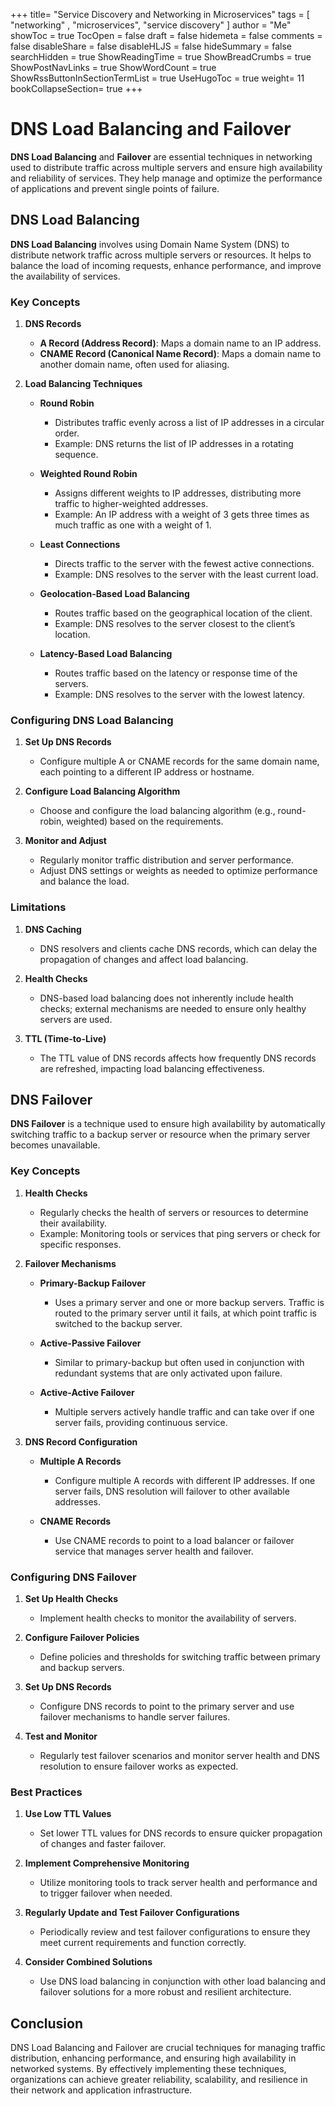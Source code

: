 +++
title= "Service Discovery and Networking in Microservices"
tags = [ "networking" , "microservices", "service discovery" ]
author = "Me"
showToc = true
TocOpen = false
draft = false
hidemeta = false
comments = false
disableShare = false
disableHLJS = false
hideSummary = false
searchHidden = true
ShowReadingTime = true
ShowBreadCrumbs = true
ShowPostNavLinks = true
ShowWordCount = true
ShowRssButtonInSectionTermList = true
UseHugoToc = true
weight= 11
bookCollapseSection= true
+++

# DNS Load Balancing and Failover

**DNS Load Balancing** and **Failover** are essential techniques in networking used to distribute traffic across multiple servers and ensure high availability and reliability of services. They help manage and optimize the performance of applications and prevent single points of failure.

## DNS Load Balancing

**DNS Load Balancing** involves using Domain Name System (DNS) to distribute network traffic across multiple servers or resources. It helps to balance the load of incoming requests, enhance performance, and improve the availability of services.

### Key Concepts

1. **DNS Records**
   - **A Record (Address Record)**: Maps a domain name to an IP address.
   - **CNAME Record (Canonical Name Record)**: Maps a domain name to another domain name, often used for aliasing.

2. **Load Balancing Techniques**
   - **Round Robin**
     - Distributes traffic evenly across a list of IP addresses in a circular order.
     - Example: DNS returns the list of IP addresses in a rotating sequence.

   - **Weighted Round Robin**
     - Assigns different weights to IP addresses, distributing more traffic to higher-weighted addresses.
     - Example: An IP address with a weight of 3 gets three times as much traffic as one with a weight of 1.

   - **Least Connections**
     - Directs traffic to the server with the fewest active connections.
     - Example: DNS resolves to the server with the least current load.

   - **Geolocation-Based Load Balancing**
     - Routes traffic based on the geographical location of the client.
     - Example: DNS resolves to the server closest to the client’s location.

   - **Latency-Based Load Balancing**
     - Routes traffic based on the latency or response time of the servers.
     - Example: DNS resolves to the server with the lowest latency.

### Configuring DNS Load Balancing

1. **Set Up DNS Records**
   - Configure multiple A or CNAME records for the same domain name, each pointing to a different IP address or hostname.

2. **Configure Load Balancing Algorithm**
   - Choose and configure the load balancing algorithm (e.g., round-robin, weighted) based on the requirements.

3. **Monitor and Adjust**
   - Regularly monitor traffic distribution and server performance.
   - Adjust DNS settings or weights as needed to optimize performance and balance the load.

### Limitations

1. **DNS Caching**
   - DNS resolvers and clients cache DNS records, which can delay the propagation of changes and affect load balancing.

2. **Health Checks**
   - DNS-based load balancing does not inherently include health checks; external mechanisms are needed to ensure only healthy servers are used.

3. **TTL (Time-to-Live)**
   - The TTL value of DNS records affects how frequently DNS records are refreshed, impacting load balancing effectiveness.

## DNS Failover

**DNS Failover** is a technique used to ensure high availability by automatically switching traffic to a backup server or resource when the primary server becomes unavailable.

### Key Concepts

1. **Health Checks**
   - Regularly checks the health of servers or resources to determine their availability.
   - Example: Monitoring tools or services that ping servers or check for specific responses.

2. **Failover Mechanisms**
   - **Primary-Backup Failover**
     - Uses a primary server and one or more backup servers. Traffic is routed to the primary server until it fails, at which point traffic is switched to the backup server.
   
   - **Active-Passive Failover**
     - Similar to primary-backup but often used in conjunction with redundant systems that are only activated upon failure.

   - **Active-Active Failover**
     - Multiple servers actively handle traffic and can take over if one server fails, providing continuous service.

3. **DNS Record Configuration**
   - **Multiple A Records**
     - Configure multiple A records with different IP addresses. If one server fails, DNS resolution will failover to other available addresses.
   
   - **CNAME Records**
     - Use CNAME records to point to a load balancer or failover service that manages server health and failover.

### Configuring DNS Failover

1. **Set Up Health Checks**
   - Implement health checks to monitor the availability of servers.

2. **Configure Failover Policies**
   - Define policies and thresholds for switching traffic between primary and backup servers.

3. **Set Up DNS Records**
   - Configure DNS records to point to the primary server and use failover mechanisms to handle server failures.

4. **Test and Monitor**
   - Regularly test failover scenarios and monitor server health and DNS resolution to ensure failover works as expected.

### Best Practices

1. **Use Low TTL Values**
   - Set lower TTL values for DNS records to ensure quicker propagation of changes and faster failover.

2. **Implement Comprehensive Monitoring**
   - Utilize monitoring tools to track server health and performance and to trigger failover when needed.

3. **Regularly Update and Test Failover Configurations**
   - Periodically review and test failover configurations to ensure they meet current requirements and function correctly.

4. **Consider Combined Solutions**
   - Use DNS load balancing in conjunction with other load balancing and failover solutions for a more robust and resilient architecture.

## Conclusion

DNS Load Balancing and Failover are crucial techniques for managing traffic distribution, enhancing performance, and ensuring high availability in networked systems. By effectively implementing these techniques, organizations can achieve greater reliability, scalability, and resilience in their network and application infrastructure.

